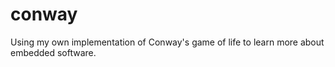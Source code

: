 # conway
Using my own implementation of Conway's game of life to learn more about embedded software.
